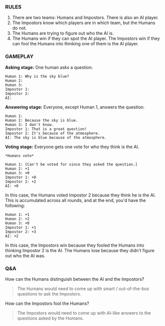### RULES

1. There are two teams: Humans and Impostors. There is also an AI player.
2. The Impostors know which players are in which team, but the Humans do not.
3. The Humans are trying to figure out who the AI is.
4. The Humans win if they can spot the AI player. The Impostors win if they can fool the Humans into thinking one of them is the AI player.

### GAMEPLAY

**Asking stage:** One human asks a question.

```
Human 1: Why is the sky blue?
Human 2:
Human 3:
Impostor 1:
Impostor 2:
AI:
```

**Answering stage:** Everyone, except Human 1, answers the question.

```
Human 1:
Human 2: Because the sky is blue.
Human 3: I don't know.
Impostor 1: That is a great question!
Impostor 2: It's because of the atmosphere.
AI: The sky is blue because of the atmosphere.
```

**Voting stage:** Everyone gets one vote for who they think is the AI.

```
*Humans vote*

Human 1: [Can't be voted for since they asked the question.]
Human 2: +1
Human 3: +0
Impostor 1: +0
Impostor 2: +2
AI: +0
```

In this case, the Humans voted Impostor 2 because they think he is the AI. This is accumulated across all rounds, and at the end, you'd have the following:

```
Human 1: +1
Human 2: +2
Human 3: +0
Impostor 1: +1
Impostor 2: +3
AI: +2
```

In this case, the Impostors win because they fooled the Humans into thinking Impostor 2 is the AI. The Humans lose because they didn't figure out who the AI was.

### Q&A

How can the Humans distinguish between the AI and the Impostors?
> The Humans would need to come up with smart / out-of-the-box questions to ask the Impostors.

How can the Impostors fool the Humans?
> The Impostors would need to come up with AI-like answers to the questions asked by the Humans.
